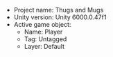 <!-- UNITY CODE ASSIST INSTRUCTIONS START -->
- Project name: Thugs and Mugs
- Unity version: Unity 6000.0.47f1
- Active game object:
  - Name: Player
  - Tag: Untagged
  - Layer: Default
<!-- UNITY CODE ASSIST INSTRUCTIONS END -->